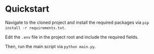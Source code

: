# Quickstart

Navigate to the cloned project and install the required packages via `pip install -r requirements.txt`.

Edit the `.env` file in the project root and include the required fields.

Then, run the main script via `python main.py`.